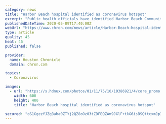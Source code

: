 ```yaml
---
category: news
title: "Harbor Beach hospital identified as coronavirus hotspot"
excerpt: "Public health officials have identified Harbor Beach Community Hospital as the site of a recent outbreak of the coronavirus. Nursing facility Medilodge of Cass City was also named as another Thumb-area hotspot where an outbreak has occurred in the past week."
publishedDateTime: 2020-05-09T17:40:00Z
webUrl: "https://www.chron.com/news/article/Harbor-Beach-hospital-identified-as-coronavirus-15258942.php"
type: article
quality: 45
heat: 45
published: false

provider:
  name: Houston Chronicle
  domain: chron.com

topics:
  - Coronavirus

images:
  - url: "https://s.hdnux.com/photos/01/11/75/10/19386921/4/core_promo.jpg"
    width: 600
    height: 400
    title: "Harbor Beach hospital identified as coronavirus hotspot"

secured: "oS1GgezfJZgBaba0ZTYj2QZ8oOz03tZDFEQZAm9JGlF+tkG6isBSQttcxmJp3oSGJHGmUdDpEGMHQbuVxLliG6QC1YiugjelsY69+0mWm/OKswZ9R7fOYTWdAuHbueWMqEuxAVM+P9jQAZkYKDAGroexDek3/NltDXp+Vnnfcmf7XO2z8jQM9XY/Zm9bth2kY1SXMDXfqjDdxUniYg4i0OqgoO6jgYm81IlYdpljGtCW/44EGiHF3J87p0AwWb6HTJ3Cc3u6YJxLIXOoCsvlCbFagRmLf3YXdIaxtMV9EUfrkF+g9rMtF2E3Q4VGfYUN;6Fmwdkav4k+XJgz8klHskw=="
---
```


